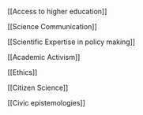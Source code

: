 [[Access to higher education]]

[[Science Communication]]

[[Scientific Expertise in policy making]]

[[Academic Activism]]

[[Ethics]]

[[Citizen Science]]

[[Civic epistemologies]]